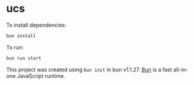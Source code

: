# ucs

To install dependencies:

```bash
bun install
```

To run:

```bash
bun run start

```

This project was created using `bun init` in bun v1.1.27. [Bun](https://bun.sh) is a fast all-in-one JavaScript runtime.
